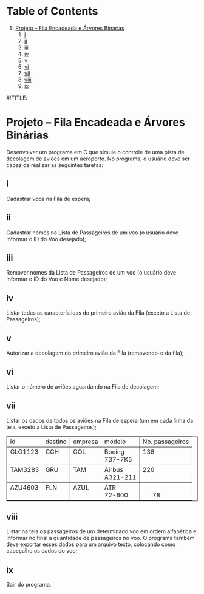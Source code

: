 # Table of Contents

1.  [Projeto – Fila Encadeada e Árvores Binárias](#org438f109)
    1.  [i](#orgf499b60)
    2.  [ii](#org4210463)
    3.  [iii](#org73dcfdb)
    4.  [iv](#org99282ae)
    5.  [v](#org791ea6f)
    6.  [vi](#orgedf92f5)
    7.  [vii](#org00a9af9)
    8.  [viii](#orge68d765)
    9.  [ix](#orgd873cd7)

\#!TITLE:


<a id="org438f109"></a>

# Projeto – Fila Encadeada e Árvores Binárias

Desenvolver um programa em C que simule o controle de uma pista de decolagem de aviões em um aeroporto.
No programa, o usuário deve ser capaz de realizar as seguintes tarefas:


<a id="orgf499b60"></a>

## i

Cadastrar voos na Fila de espera;


<a id="org4210463"></a>

## ii

Cadastrar nomes na Lista de Passageiros de um voo (o usuário deve informar o ID do Voo desejado);


<a id="org73dcfdb"></a>

## iii

Remover nomes da Lista de Passageiros de um voo (o usuário deve informar o ID do Voo e Nome desejado);


<a id="org99282ae"></a>

## iv

Listar todas as características do primeiro avião da Fila (exceto a Lista de Passageiros);


<a id="org791ea6f"></a>

## v

Autorizar a decolagem do primeiro avião da Fila (removendo-o da fila);


<a id="orgedf92f5"></a>

## vi

Listar o número de aviões aguardando na Fila de decolagem;


<a id="org00a9af9"></a>

## vii

Listar os dados de todos os aviões na Fila de espera (um em cada linha da tela, exceto a Lista de Passageiros);

<!-- This HTML table template is generated by emacs 29.3 -->
<table border="1">
  <tr>
    <td align="left" valign="top">
	  id&nbsp;&nbsp;&nbsp;&nbsp;&nbsp;
    </td>
    <td align="left" valign="top">
	  destino
    </td>
    <td align="left" valign="top">
	  empresa
    </td>
    <td align="left" valign="top">
	  modelo&nbsp;&nbsp;
    </td>
    <td align="left" valign="top">
	  No.&nbsp;passageiros
    </td>
  </tr>
  <tr>
    <td align="left" valign="top">
	  GLO1123<br />
	  &nbsp;&nbsp;&nbsp;&nbsp;&nbsp;&nbsp;&nbsp;
    </td>
    <td align="left" valign="top">
	  CGH&nbsp;&nbsp;&nbsp;&nbsp;<br />
	  &nbsp;&nbsp;&nbsp;&nbsp;&nbsp;&nbsp;&nbsp;
    </td>
    <td align="left" valign="top">
	  GOL&nbsp;&nbsp;&nbsp;&nbsp;<br />
	  &nbsp;&nbsp;&nbsp;&nbsp;&nbsp;&nbsp;&nbsp;
    </td>
    <td align="left" valign="top">
	  Boeing&nbsp;&nbsp;<br />
	  737-7K5&nbsp;
    </td>
    <td align="left" valign="top">
	  138&nbsp;&nbsp;&nbsp;&nbsp;&nbsp;&nbsp;&nbsp;&nbsp;&nbsp;&nbsp;&nbsp;&nbsp;<br />
	  &nbsp;&nbsp;&nbsp;&nbsp;&nbsp;&nbsp;&nbsp;&nbsp;&nbsp;&nbsp;&nbsp;&nbsp;&nbsp;&nbsp;&nbsp;
    </td>
  </tr>
  <tr>
    <td align="left" valign="top">
	  TAM3283<br />
	  &nbsp;&nbsp;&nbsp;&nbsp;&nbsp;&nbsp;&nbsp;
    </td>
    <td align="left" valign="top">
	  GRU&nbsp;&nbsp;&nbsp;&nbsp;<br />
	  &nbsp;&nbsp;&nbsp;&nbsp;&nbsp;&nbsp;&nbsp;
    </td>
    <td align="left" valign="top">
	  TAM&nbsp;&nbsp;&nbsp;&nbsp;<br />
	  &nbsp;&nbsp;&nbsp;&nbsp;&nbsp;&nbsp;&nbsp;
    </td>
    <td align="left" valign="top">
	  Airbus&nbsp;&nbsp;<br />
	  A321-211
    </td>
    <td align="left" valign="top">
	  220&nbsp;&nbsp;&nbsp;&nbsp;&nbsp;&nbsp;&nbsp;&nbsp;&nbsp;&nbsp;&nbsp;&nbsp;<br />
	  &nbsp;&nbsp;&nbsp;&nbsp;&nbsp;&nbsp;&nbsp;&nbsp;&nbsp;&nbsp;&nbsp;&nbsp;&nbsp;&nbsp;&nbsp;
    </td>
  </tr>
  <tr>
    <td align="left" valign="top">
	  AZU4603<br />
	  &nbsp;&nbsp;&nbsp;&nbsp;&nbsp;&nbsp;&nbsp;
    </td>
    <td align="left" valign="top">
	  FLN&nbsp;&nbsp;&nbsp;&nbsp;<br />
	  &nbsp;&nbsp;&nbsp;&nbsp;&nbsp;&nbsp;&nbsp;
    </td>
    <td align="left" valign="top">
	  AZUL&nbsp;&nbsp;&nbsp;<br />
	  &nbsp;&nbsp;&nbsp;&nbsp;&nbsp;&nbsp;&nbsp;
    </td>
    <td align="left" valign="top">
	  ATR&nbsp;&nbsp;&nbsp;&nbsp;&nbsp;<br />
	  72-600&nbsp;&nbsp;
    </td>
    <td align="left" valign="top">
	  &nbsp;&nbsp;&nbsp;&nbsp;&nbsp;&nbsp;&nbsp;&nbsp;&nbsp;&nbsp;&nbsp;&nbsp;&nbsp;&nbsp;&nbsp;<br />
	  &nbsp;&nbsp;&nbsp;&nbsp;&nbsp;&nbsp;78&nbsp;&nbsp;&nbsp;&nbsp;&nbsp;&nbsp;&nbsp;
    </td>
  </tr>
</table>


<a id="orge68d765"></a>

## viii

Listar na tela os passageiros de um determinado voo em ordem alfabética e informar no final a quantidade
de passageiros no voo. O programa também deve exportar esses dados para um arquivo texto, colocando
como cabeçalho os dados do voo;


<a id="orgd873cd7"></a>

## ix

Sair do programa.


